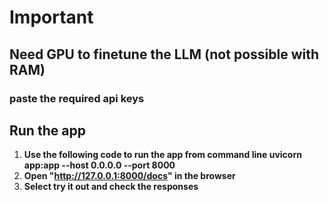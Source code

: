 # Important
## Need GPU to finetune the LLM (not possible with RAM)
### paste the required api keys

## Run the app
1. **Use the following code to run the app from command line uvicorn app:app --host 0.0.0.0 --port 8000**
2. **Open "http://127.0.0.1:8000/docs" in the browser**
3. **Select try it out and check the responses**
